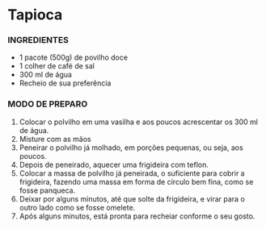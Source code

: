 <h1>Tapioca</h1>

<h3>INGREDIENTES</h3>

 - 1 pacote (500g) de povilho doce
 - 1 colher de café de sal
 - 300 ml de água
 - Recheio de sua preferência

 <h3> MODO DE PREPARO </h3>

 1. Colocar o polvilho em uma vasilha e aos poucos acrescentar os 300 ml de água.
 2. Misture com as mãos
 3. Peneirar o polvilho já molhado, em porções pequenas, ou seja, aos poucos.
 4. Depois de peneirado, aquecer uma frigideira com teflon.
 5. Colocar a massa de polvilho já peneirada, o suficiente para cobrir a frigideira, fazendo uma massa em forma de círculo bem fina, como se fosse panqueca.
 6. Deixar por alguns minutos, até que solte da frigideira, e virar para o outro lado como se fosse omelete.
 7. Após alguns minutos, está pronta para recheiar conforme o seu gosto.
